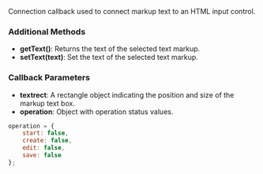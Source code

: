 Connection callback used to connect markup text to an HTML input control.

### Additional Methods
- **getText()**: Returns the text of the selected text markup.
- **setText(text)**: Set the text of the selected text markup.

### Callback Parameters
- **textrect**: A rectangle object indicating the position and size of the markup text box.
- **operation**: Object with operation status values.

```javascript
operation = {
    start: false,
    create: false,
    edit: false,
    save: false
};
```